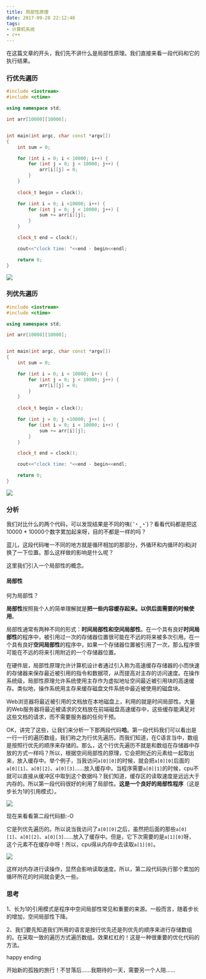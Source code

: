 ```yaml
---
title: 局部性原理
date: 2017-09-28 22:12:48
tags:
- 计算机系统
- c++
---
```


在这篇文章的开头，我们先不讲什么是局部性原理。我们直接来看一段代码和它的执行结果。

### 行优先遍历

```c++
#include <iostream>
#include <ctime>

using namespace std;

int arr[10000][10000];


int main(int argc, char const *argv[])
{
	int sum = 0;

	for (int i = 0; i < 10000; i++) {
		for (int j = 0; j < 10000; j++) {
			arr[i][j] = 0;
		}
	}
    
    clock_t begin = clock();

	for (int i = 0; i <10000; i++) {
		for (int j = 0; j < 10000; j++) {
			sum += arr[i][j];
		}
	}

	clock_t end = clock();

	cout<<"clock time: "<<end - begin<<endl;

	return 0;
}
```

![](http://oklbfi1yj.bkt.clouddn.com/%E5%B1%80%E9%83%A8%E6%80%A7%E5%8E%9F%E7%90%86/1.PNG)

### 列优先遍历

```c++
#include <iostream>
#include <ctime>

using namespace std;

int arr[10000][10000];


int main(int argc, char const *argv[])
{
	int sum = 0;

	for (int i = 0; i < 10000; i++) {
		for (int j = 0; j < 10000; j++) {
			arr[i][j] = 0;
		}
	}
    
    clock_t begin = clock();

	for (int j = 0; j <10000; j++) {
		for (int i = 0; i < 10000; i++) {
			sum += arr[i][j];
		}
	}

	clock_t end = clock();

	cout<<"clock time: "<<end - begin<<endl;

	return 0;
}
```

![](http://oklbfi1yj.bkt.clouddn.com/%E5%B1%80%E9%83%A8%E6%80%A7%E5%8E%9F%E7%90%86/2.png)

### 分析

我们对比什么的两个代码，可以发现结果是不同的咦( ′◔ ‸◔`)？看看代码都是把这10000 * 10000个数字累加起来呀，目的不都是一样的吗？

蓝儿，这段代码唯一不同的地方就是循环相加的那部分，外循环和内循环的i和j对换了一下位置。那么这样做的影响是什么呢？

这里我们引入一个局部性的概念。

#### 局部性

何为局部性？

**局部性**按照我个人的简单理解就是**把一些内容缓存起来。以供后面需要的时候使用**。

局部性通常有两种不同的形式：**时间局部性和空间局部性**。在一个具有良好**时间局部性**的程序中，被引用过一次的存储器位置很可能在不远的将来被多次引用。在一个具有良好**空间局部性**的程序中，如果一个存储器位置被引用了一次，那么程序很可能在不远的将来引用附近的一个存储器位置。

在硬件层，局部性原理允许计算机设计者通过引入称为高速缓存存储器的小而快速的存储器来保存最近被引用的指令和数据项，从而提高对主存的访问速度。在操作系统级，局部性原理允许系统使用主存作为虚拟地址空间最近被引用块的高速缓存。类似地，操作系统用主存来缓存磁盘文件系统中最近被使用的磁盘块。

Web浏览器将最近被引用的文档放在本地磁盘上，利用的就是时间局部性。大量的Web服务器将最近被请求的文档放在前端磁盘高速缓存中，这些缓存能满足对这些文档的请求，而不需要服务器的任何干预。

OK，讲完了这些，让我们来分析一下那两段代码**哈**。第一段代码我们可以看出是一行一行的遍历数组，我们称之为行优先遍历。而我们知道，在C语言当中，数组是按照行优先的顺序来存储的。那么，这个行优先遍历不就是和数组在存储器中存放的方式一样吗？所以，根据空间局部性的原理，它会把附近的元素给一起取出来，放入缓存中。举个例子，当我访问`a[0][0]`的时候，就会把`a[0][0]`后面的`a[0][1]`、`a[0][2]`、`a[0][3]`......放入缓存中。当程序需要`a[0][1]`的时候，cpu不就可以直接从缓冲区中取到这个数据吗？我们知道，缓存区的读取速度是远远大于内存的。所以第一段代码很好的利用了局部性。**这是一个良好的局部性程序**（这是步长为1的引用模式）。

![](http://oklbfi1yj.bkt.clouddn.com/%E6%B7%B1%E5%85%A5%E7%90%86%E8%A7%A3%E8%AE%A1%E7%AE%97%E6%9C%BA%E7%B3%BB%E7%BB%9F/26.PNG)

现在来看看第二段代码额:-O

它是列优先遍历的。所以说当我访问了`a[0][0]`之后，虽然把后面的那些`a[0][1]`、`a[0][2]`、`a[0][3]`......放入了缓存中。但是，它下次需要的是`a[1][0]`呀，这个元素不在缓存中呀！所以，cpu得从内存中去读取`a[1][0]`。

![](http://oklbfi1yj.bkt.clouddn.com/%E6%B7%B1%E5%85%A5%E7%90%86%E8%A7%A3%E8%AE%A1%E7%AE%97%E6%9C%BA%E7%B3%BB%E7%BB%9F/27.PNG)

这样对内存进行读操作，显然会影响读取速度。所以，第二段代码执行那个累加的循环所花的时间就会更久一些。

### 思考

1、长为1的引用模式是程序中空间局部性常见和重要的来源。一般而言，随着步长的增加，空间局部性下降。

2、我们要先知道我们所用的语言是按行优先还是列优先的顺序来进行存储数组的。在采取一致的遍历方式遍历数组。效果杠杠的！这是一种很重要的优化代码的方法。



happy ending

开始新的孤独的旅行！不甘落后......我期待的一天，需要另一个人陪......